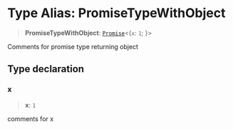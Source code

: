 # Type Alias: PromiseTypeWithObject

> **PromiseTypeWithObject**: [`Promise`](https://developer.mozilla.org/en-US/docs/Web/JavaScript/Reference/Global_Objects/Promise)\<\{`x`: `1`; \}\>

Comments for promise type returning object

## Type declaration

### x

> **x**: `1`

comments for x
